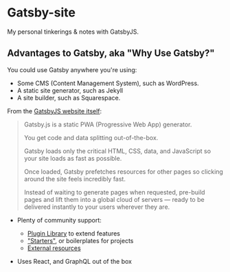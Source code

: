 # Gatsby-site

My personal tinkerings & notes with GatsbyJS. 

## Advantages to Gatsby, aka "Why Use Gatsby?"

You could use Gatsby anywhere you're using:
- Some CMS (Content Management System), such as WordPress.
- A static site generator, such as Jekyll
- A site builder, such as Squarespace. 

From the [GatsbyJS website itself](https://www.gatsbyjs.org/):

> Gatsby.js is a static PWA (Progressive Web App) generator. 
> 
> You get code and data splitting out-of-the-box. 
> 
> Gatsby loads only the critical HTML, CSS, data, and JavaScript so your site loads as fast as possible. 
> 
> Once loaded, Gatsby prefetches resources for other pages so clicking around the site feels incredibly fast.
> 
> Instead of waiting to generate pages when requested, pre-build pages and lift them into a global cloud of servers — ready to be delivered instantly to your users wherever they are.

- Plenty of community support:
  - [Plugin Library](https://www.gatsbyjs.org/plugins/) to extend features
  - ["Starters"](https://www.gatsbyjs.org/starters), or boilerplates for projects
  - [External resources](https://www.gatsbyjs.org/docs/awesome-gatsby/)

- Uses React, and GraphQL out of the box